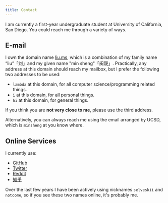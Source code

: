 ```yaml
---
title: Contact
---
```


I am currently a first-year undergraduate student at University of California,
San Diego. You could reach me through a variety of ways.

## E-mail
I own the domain name [liu.ms](http://liu.ms), which is a combination of my
family name “liu”「刘」and my given name "min sheng"「闽晟」. Practically, any
address at this domain should reach my mailbox, but I prefer the following two
addresses to be used:

- ``lambda`` at this domain, for all computer science/programming related
things.
- ``i`` at this domain, for all personal things.
- ``hi`` at this domain, for general things.

If you think you are __not very close to me__, please use the third address.

Alternatively, you can always reach me using the email arranged by UCSD, which
is ``minsheng`` at you know where.

## Online Services
I currently use:

- [GitHub](https://github.com/notcome)
- [Twitter](https://twitter.com/Selveskii)
- [Reddit](https://www.reddit.com/user/minsheng/)
- [知乎](http://www.zhihu.com/people/liu-ms)

Over the last few years I have been actively using nicknames ``selveskii`` and
``notcome``, so if you see these two names online, it's probably me.
